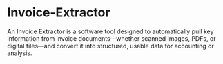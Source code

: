 # Invoice-Extractor
An Invoice Extractor is a software tool designed to automatically pull key information from invoice documents—whether scanned images, PDFs, or digital files—and convert it into structured, usable data for accounting or analysis.
